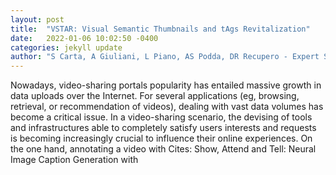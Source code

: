 ```yaml
---
layout: post
title:  "VSTAR: Visual Semantic Thumbnails and tAgs Revitalization"
date:   2022-01-06 10:02:50 -0400
categories: jekyll update
author: "S Carta, A Giuliani, L Piano, AS Podda, DR Recupero - Expert Systems with , 2022"
---
```

Nowadays, video-sharing portals  popularity has entailed massive growth in data uploads over the Internet. For several applications (eg, browsing, retrieval, or recommendation of videos), dealing with vast data volumes has become a critical issue. In a video-sharing scenario, the devising of tools and infrastructures able to completely satisfy users  interests and requests is becoming increasingly crucial to influence their online experiences. On the one hand, annotating a video with Cites: Show, Attend and Tell: Neural Image Caption Generation with